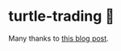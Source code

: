 # turtle-trading 🐢
 
Many thanks to [this blog post](https://raposa.trade/blog/testing-turtle-trading-the-system-that-made-newbie-traders-millions/ "Testing Turtle Trading: The System that Made Newbie Traders Millions"). 
